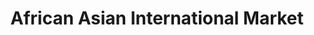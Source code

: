---
title: "African Asian International Market"
url: /athens/african-asian-international-market/
shop: Supermarkt
---